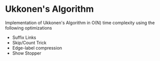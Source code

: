 # Ukkonen's Algorithm

Implementation of Ukkonen's Algorithm in O(N) time complexity using the following optimizations 

- Suffix Links 
- Skip/Count Trick
- Edge-label compression
- Show Stopper 
